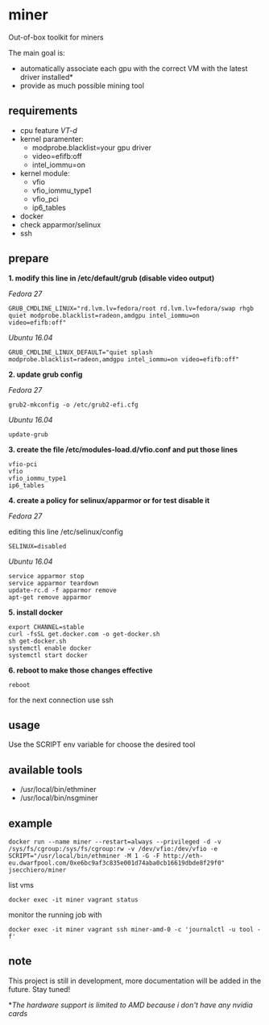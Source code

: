 # miner

Out-of-box toolkit for miners  

The main goal is:
- automatically associate each gpu with the correct VM with the latest driver installed*
- provide as much possible mining tool

## requirements

- cpu feature _VT-d_
- kernel paramenter:
  - modprobe.blacklist=your gpu driver
  - video=efifb:off
  - intel_iommu=on
- kernel module:
  - vfio
  - vfio_iommu_type1
  - vfio_pci
  - ip6_tables
- docker
- check apparmor/selinux
- ssh

## prepare

**1\. modify this line in /etc/default/grub (disable video output)**  

 _Fedora 27_
```
GRUB_CMDLINE_LINUX="rd.lvm.lv=fedora/root rd.lvm.lv=fedora/swap rhgb quiet modprobe.blacklist=radeon,amdgpu intel_iommu=on  video=efifb:off"
```
_Ubuntu 16.04_
```
GRUB_CMDLINE_LINUX_DEFAULT="quiet splash modprobe.blacklist=radeon,amdgpu intel_iommu=on video=efifb:off"
```

**2\. update grub config**  

_Fedora 27_
```
grub2-mkconfig -o /etc/grub2-efi.cfg
```
_Ubuntu 16.04_
```
update-grub
```

**3\. create the file /etc/modules-load.d/vfio.conf and put those lines**  
```
vfio-pci
vfio
vfio_iommu_type1
ip6_tables
```

**4\. create a policy for selinux/apparmor or for test disable it**  

_Fedora 27_  

editing this line /etc/selinux/config
```
SELINUX=disabled
```
_Ubuntu 16.04_
```
service apparmor stop
service apparmor teardown
update-rc.d -f apparmor remove
apt-get remove apparmor
```


**5\. install docker**  
```
export CHANNEL=stable
curl -fsSL get.docker.com -o get-docker.sh
sh get-docker.sh
systemctl enable docker
systemctl start docker
```

**6\. reboot to make those changes effective**  
```
reboot
```

for the next connection use ssh

## usage

Use the SCRIPT env variable for choose the desired tool

## available tools  

- /usr/local/bin/ethminer
- /usr/local/bin/nsgminer

## example

```
docker run --name miner --restart=always --privileged -d -v /sys/fs/cgroup:/sys/fs/cgroup:rw -v /dev/vfio:/dev/vfio -e SCRIPT="/usr/local/bin/ethminer -M 1 -G -F http://eth-eu.dwarfpool.com/0xe6bc9af3c835e001d74aba0cb16619dbde8f29f0" jsecchiero/miner
```

list vms
```
docker exec -it miner vagrant status
```

monitor the running job with
```
docker exec -it miner vagrant ssh miner-amd-0 -c 'journalctl -u tool -f'
```

## note

This project is still in development, more documentation will be added in the future. Stay tuned!  


*_The hardware support is limited to AMD because i don't have any nvidia cards_  
